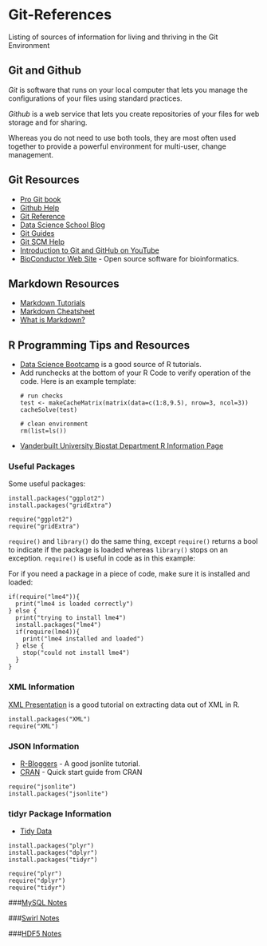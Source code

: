 # Git-References
Listing of sources of information for living and thriving in the Git Environment

## Git and Github
_Git_ is software that runs on your local computer that lets you manage the configurations of your files using standard practices.

_Github_ is a web service that lets you create repositories of your files for web storage and for sharing.

Whereas you do not need to use both tools, they are most often used together to provide a powerful environment for multi-user, change management.

## Git Resources

* [Pro Git book](https://git-scm.com/book/en/v2)
* [Github Help](https://help.github.com/)
* [Git Reference](gitref.org)
* [Data Science School Blog](http://www.dataschool.io/tag/git/)
* [Git Guides](https://guides.github.com/)
* [Git SCM Help](https://git-scm.com/about)
* [Introduction to Git and GitHub on YouTube](https://youtu.be/h1e8oC7g0Ps?list=PL5-da3qGB5IBLMp7LtN8Nc3Efd4hJq0kD)
* [BioConductor Web Site](http://www.bioconductor.org) - Open source software for bioinformatics.

## Markdown Resources

* [Markdown Tutorials](http://www.markdowntutorial.com/)
* [Markdown Cheatsheet](https://github.com/adam-p/markdown-here/wiki/Markdown-Cheatsheet)
* [What is Markdown?](http://whatismarkdown.com/)

## R Programming Tips and Resources

* [Data Science Bootcamp](https://www.datacamp.com) is a good source of R tutorials.
* Add runchecks at the bottom of your R Code to verify operation of the code. Here is an example template:
  ```
  # run checks
  test <- makeCacheMatrix(matrix(data=c(1:8,9.5), nrow=3, ncol=3))
  cacheSolve(test)
  
  # clean environment
  rm(list=ls())
  ```
* [Vanderbuilt University Biostat Department R Information Page](http://biostat.mc.vanderbilt.edu/wiki/Main/RS)

### Useful Packages
  Some useful packages:
  ```
  install.packages("ggplot2")
  install.packages("gridExtra")
  
  require("ggplot2")
  require("gridExtra")
  ```
  
  `require()` and `library()` do the same thing, except `require()` returns a bool to indicate if the package is loaded whereas `library()` stops on an exception. `require()` is useful in code as in this example:

For if you need a package in a piece of code, make sure it is installed and loaded:
  ```
  if(require("lme4")){
    print("lme4 is loaded correctly")
  } else {
    print("trying to install lme4")
    install.packages("lme4")
    if(require(lme4)){
      print("lme4 installed and loaded")
    } else {
      stop("could not install lme4")
    }
  }
  ```
### XML Information
  [XML Presentation](http://www.stat.berkeley.edu/~statcur/Workshop2/Presentations/XML.pdf) is a good tutorial on extracting data out of XML in R.
  ```
  install.packages("XML")
  require("XML")
  ```

### JSON Information
  * [R-Bloggers](http://www.r-bloggers.com/new-package-jsonlite-a-smarter-json-encoderdecoder/) - A good jsonlite tutorial.
  * [CRAN](https://cran.r-project.org/web/packages/jsonlite/vignettes/json-aaquickstart.html) - Quick start guide from CRAN

  ```
  require("jsonlite")
  install.packages("jsonlite")
  ```

### tidyr Package Information
  * [Tidy Data](http://vita.had.co.nz/papers/tidy-data.pdf)

  ```
  install.packages("plyr")
  install.packages("dplyr")
  install.packages("tidyr")

  require("plyr")
  require("dplyr")
  require("tidyr")
  ```
  
###[MySQL Notes](https://github.com/wdsteck/R-and-GIT-Notes/blob/master/mysqlnotes.md)

###[Swirl Notes](https://github.com/wdsteck/R-and-GIT-Notes/blob/master/swirlnotes.md)

###[HDF5 Notes](https://github.com/wdsteck/R-and-GIT-Notes/blob/master/hdf5notes.md)
